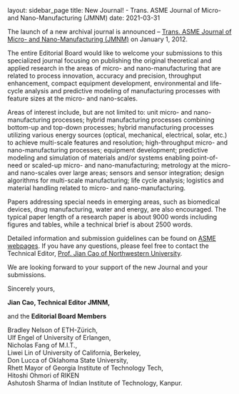 layout: sidebar_page
title: New Journal! - Trans. ASME Journal of Micro- and Nano-Manufacturing (JMNM)
date: 2021-03-31

The launch of a new archival  journal is announced – [Trans. ASME Journal of Micro- and Nano-Manufacturing (JMNM)](http://journaltool.asme.org/Content/JournalDescriptions.cfm?journalId=26&Journal=MNM) on January 1, 2012.
<!--break-->
The entire Editorial Board would like to welcome your submissions to this specialized journal focusing on publishing the original theoretical and applied research in the areas of micro- and nano-manufacturing that are related to process innovation, accuracy and precision, throughput enhancement, compact equipment development, environmental and life-cycle analysis and predictive modeling of manufacturing processes with feature sizes at the micro- and nano-scales.   

Areas of interest include, but are not limited to: unit micro- and nano-manufacturing processes; hybrid manufacturing processes combining bottom-up and top-down processes; hybrid manufacturing processes utilizing various energy sources (optical, mechanical, electrical, solar, etc.) to achieve multi-scale features and resolution; high-throughput micro- and nano-manufacturing processes; equipment development; predictive modeling and simulation of materials and/or systems enabling point-of-need or scaled-up micro- and nano-manufacturing; metrology at the micro- and nano-scales over large areas; sensors and sensor integration; design algorithms for multi-scale manufacturing; life cycle analysis; logistics and material handling related to micro- and nano-manufacturing.   

Papers addressing special needs in emerging areas, such as biomedical devices, drug manufacturing, water and energy, are also encouraged. The typical paper length of a research paper is about 9000 words including figures and tables, while a technical brief is about 2500 words.  
  
Detailed information and submission guidelines can be found on [ASME webpages](http://journaltool.asme.org/Help/AuthorHelp/WebHelp/JournalsHelp.htm#Guidelines/Getting_Started.htm). If you have any questions, please feel free to contact the Technical Editor, [Prof. Jian Cao of Northwestern University](mailto:jcao@northwestern.edu).

We are looking forward to your support of the new Journal  and your submissions.  

Sincerely yours,  
  
**Jian Cao, Technical Editor JMNM,**  

and the **Editorial Board Members**  
 
Bradley Nelson of ETH-Zϋrich,  
Ulf Engel of University of Erlangen,  
Nicholas Fang of  M.I.T.,  
Liwei Lin of  University of California, Berkeley,  
Don Lucca of  Oklahoma State University,  
Rhett Mayor of Georgia Institute of Technology Tech,  
Hitoshi Ohmori of RIKEN  
Ashutosh Sharma of Indian Institute of Technology, Kanpur.